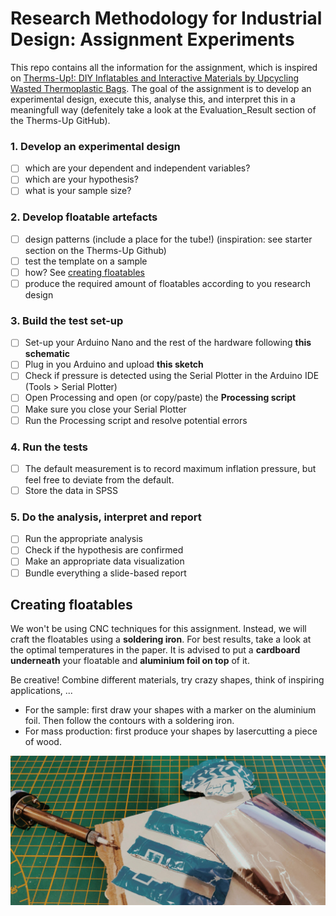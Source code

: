 # Research Methodology for Industrial Design: Assignment Experiments
This repo contains all the information for the assignment, which is inspired on [Therms-Up!: DIY Inflatables and Interactive Materials by Upcycling Wasted Thermoplastic Bags](https://github.com/mallcong/Therms-Up/).
The goal of the assignment is to develop an experimental design, execute this, analyse this, and interpret this in a meaningfull way (defenitely take a look at the Evaluation_Result section of the Therms-Up GitHub). 

### 1. Develop an experimental design
- [ ] which are your dependent and independent variables?
- [ ] which are your hypothesis?
- [ ] what is your sample size?

### 2. Develop floatable artefacts
- [ ] design patterns (include a place for the tube!) (inspiration: see starter section on the Therms-Up Github)
- [ ] test the template on a sample
- [ ] how? See [creating floatables](#creating-floatables)
- [ ] produce the required amount of floatables according to you research design

### 3. Build the test set-up
- [ ] Set-up your Arduino Nano and the rest of the hardware following **this schematic**
- [ ] Plug in you Arduino and upload **this sketch**
- [ ] Check if pressure is detected using the Serial Plotter in the Arduino IDE (Tools > Serial Plotter)
- [ ] Open Processing and open (or copy/paste) the **Processing script**
- [ ] Make sure you close your Serial Plotter
- [ ] Run the Processing script and resolve potential errors

### 4. Run the tests
- [ ] The default measurement is to record maximum inflation pressure, but feel free to deviate from the default.
- [ ] Store the data in SPSS

### 5. Do the analysis, interpret and report
- [ ] Run the appropriate analysis
- [ ] Check if the hypothesis are confirmed
- [ ] Make an appropriate data visualization
- [ ] Bundle everything a slide-based report

## Creating floatables
We won't be using CNC techniques for this assignment. Instead, we will craft the floatables using a **soldering iron**. For best results, take a look at the optimal temperatures in the paper. It is advised to put a **cardboard underneath** your floatable and **aluminium foil on top** of it.  
  
 Be creative! Combine different materials, try crazy shapes, think of inspiring applications, ...
  
* For the sample: first draw your shapes with a marker on the aluminium foil. Then follow the contours with a soldering iron.  
* For mass production: first produce your shapes by lasercutting a piece of wood.  
  
![floatables in action](/floatables.jpg)
